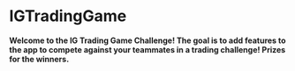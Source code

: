# IGTradingGame

**Welcome to the IG Trading Game Challenge! The goal is to add features to the app to compete against your teammates in a trading challenge! Prizes for the winners.** 

